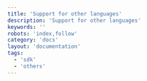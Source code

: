 ```yaml
---
title: 'Support for other languages'
description: 'Support for other languages'
keywords: ''
robots: 'index,follow'
category: 'docs'
layout: 'documentation'
tags:
  - 'sdk'
  - 'others'
---
```

